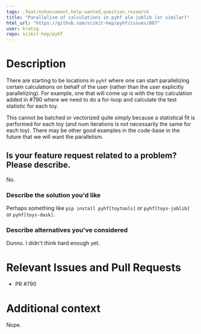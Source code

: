 ```yaml
---
tags: ,feat/enhancement,help-wanted,question,research
title: "Parallelism of calculations in pyhf ala joblib (or similar)"
html_url: "https://github.com/scikit-hep/pyhf/issues/807"
user: kratsg
repo: scikit-hep/pyhf
---
```


# Description

There are starting to be locations in `pyhf` where one can start parallelizing certain calculations on behalf of the user (rather than the user explicitly parallelizing). For example, one that will come up is with the toy calculation added in #790 where we need to do a for-loop and calculate the test statistic for each toy.

This cannot be batched or vectorized quite simply because a statistical fit is performed for each toy (and num iterations is not necessarily the same for each toy). There may be other good examples in the code-base in the future that we will want the parallelism.

## Is your feature request related to a problem? Please describe.

No.

### Describe the solution you'd like

Perhaps something like `pip install pyhf[toytools]` or `pyhf[toys-joblib]` or `pyhf[toys-dask]`.

### Describe alternatives you've considered

Dunno. I didn't think hard enough yet.

# Relevant Issues and Pull Requests

- PR #790 

# Additional context

Nope.